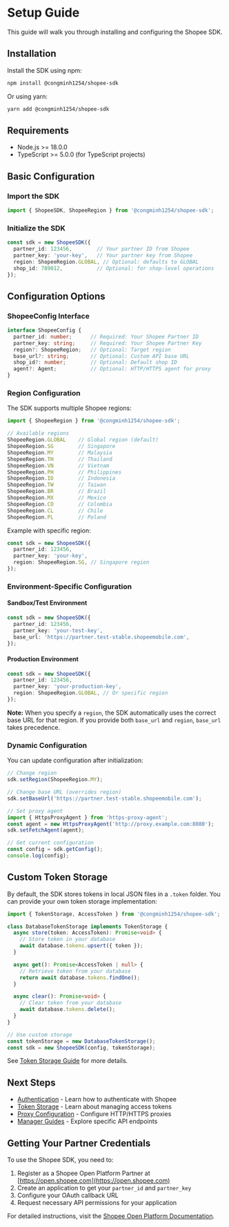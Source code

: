 # Setup Guide

This guide will walk you through installing and configuring the Shopee SDK.

## Installation

Install the SDK using npm:

```bash
npm install @congminh1254/shopee-sdk
```

Or using yarn:

```bash
yarn add @congminh1254/shopee-sdk
```

## Requirements

- Node.js >= 18.0.0
- TypeScript >= 5.0.0 (for TypeScript projects)

## Basic Configuration

### Import the SDK

```typescript
import { ShopeeSDK, ShopeeRegion } from '@congminh1254/shopee-sdk';
```

### Initialize the SDK

```typescript
const sdk = new ShopeeSDK({
  partner_id: 123456,        // Your partner ID from Shopee
  partner_key: 'your-key',   // Your partner key from Shopee
  region: ShopeeRegion.GLOBAL, // Optional: defaults to GLOBAL
  shop_id: 789012,           // Optional: for shop-level operations
});
```

## Configuration Options

### ShopeeConfig Interface

```typescript
interface ShopeeConfig {
  partner_id: number;      // Required: Your Shopee Partner ID
  partner_key: string;     // Required: Your Shopee Partner Key
  region?: ShopeeRegion;   // Optional: Target region
  base_url?: string;       // Optional: Custom API base URL
  shop_id?: number;        // Optional: Default shop ID
  agent?: Agent;           // Optional: HTTP/HTTPS agent for proxy
}
```

### Region Configuration

The SDK supports multiple Shopee regions:

```typescript
import { ShopeeRegion } from '@congminh1254/shopee-sdk';

// Available regions
ShopeeRegion.GLOBAL    // Global region (default)
ShopeeRegion.SG        // Singapore
ShopeeRegion.MY        // Malaysia
ShopeeRegion.TH        // Thailand
ShopeeRegion.VN        // Vietnam
ShopeeRegion.PH        // Philippines
ShopeeRegion.ID        // Indonesia
ShopeeRegion.TW        // Taiwan
ShopeeRegion.BR        // Brazil
ShopeeRegion.MX        // Mexico
ShopeeRegion.CO        // Colombia
ShopeeRegion.CL        // Chile
ShopeeRegion.PL        // Poland
```

Example with specific region:

```typescript
const sdk = new ShopeeSDK({
  partner_id: 123456,
  partner_key: 'your-key',
  region: ShopeeRegion.SG, // Singapore region
});
```

### Environment-Specific Configuration

#### Sandbox/Test Environment

```typescript
const sdk = new ShopeeSDK({
  partner_id: 123456,
  partner_key: 'your-test-key',
  base_url: 'https://partner.test-stable.shopeemobile.com',
});
```

#### Production Environment

```typescript
const sdk = new ShopeeSDK({
  partner_id: 123456,
  partner_key: 'your-production-key',
  region: ShopeeRegion.GLOBAL, // Or specific region
});
```

**Note:** When you specify a `region`, the SDK automatically uses the correct base URL for that region. If you provide both `base_url` and `region`, `base_url` takes precedence.

### Dynamic Configuration

You can update configuration after initialization:

```typescript
// Change region
sdk.setRegion(ShopeeRegion.MY);

// Change base URL (overrides region)
sdk.setBaseUrl('https://partner.test-stable.shopeemobile.com');

// Set proxy agent
import { HttpsProxyAgent } from 'https-proxy-agent';
const agent = new HttpsProxyAgent('http://proxy.example.com:8080');
sdk.setFetchAgent(agent);

// Get current configuration
const config = sdk.getConfig();
console.log(config);
```

## Custom Token Storage

By default, the SDK stores tokens in local JSON files in a `.token` folder. You can provide your own token storage implementation:

```typescript
import { TokenStorage, AccessToken } from '@congminh1254/shopee-sdk';

class DatabaseTokenStorage implements TokenStorage {
  async store(token: AccessToken): Promise<void> {
    // Store token in your database
    await database.tokens.upsert({ token });
  }

  async get(): Promise<AccessToken | null> {
    // Retrieve token from your database
    return await database.tokens.findOne();
  }

  async clear(): Promise<void> {
    // Clear token from your database
    await database.tokens.delete();
  }
}

// Use custom storage
const tokenStorage = new DatabaseTokenStorage();
const sdk = new ShopeeSDK(config, tokenStorage);
```

See [Token Storage Guide](./token-storage.md) for more details.

## Next Steps

- [Authentication](./authentication.md) - Learn how to authenticate with Shopee
- [Token Storage](./token-storage.md) - Learn about managing access tokens
- [Proxy Configuration](./proxy.md) - Configure HTTP/HTTPS proxies
- [Manager Guides](../managers/) - Explore specific API endpoints

## Getting Your Partner Credentials

To use the Shopee SDK, you need to:

1. Register as a Shopee Open Platform Partner at [https://open.shopee.com](https://open.shopee.com)
2. Create an application to get your `partner_id` and `partner_key`
3. Configure your OAuth callback URL
4. Request necessary API permissions for your application

For detailed instructions, visit the [Shopee Open Platform Documentation](https://open.shopee.com/documents).
